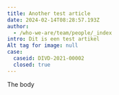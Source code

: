 ```yaml
---
title: Another test article
date: 2024-02-14T08:28:57.193Z
author:
  - /who-we-are/team/people/_index
intro: Dit is een test artikel
Alt tag for image: null
case:
  caseid: DIVD-2021-00002
  closed: true
---
```

T﻿he body